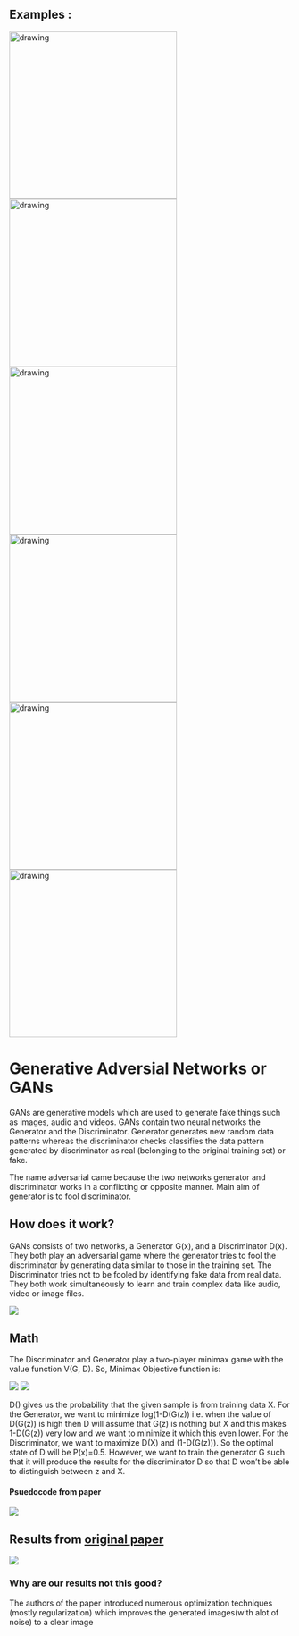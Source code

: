 ## Examples : 
<p float="left">
<img src="https://i.imgur.com/DY8crMy.png" alt="drawing" width="300"/>
<img src="https://i.imgur.com/dqMMkCU.png" alt="drawing" width="300"/>
<img src="https://i.imgur.com/XTQOziN.png" alt="drawing" width="300"/>

<img src="https://i.imgur.com/ypDQZgK.png" alt="drawing" width="300"/>


<img src="https://i.imgur.com/GegWSps.png" alt="drawing" width="300"/>

<img src="https://i.imgur.com/3AIbNb8.png" alt="drawing" width="300"/>
</p>

# Generative Adversial Networks or GANs

GANs are generative models which are used to generate fake things such as images, audio and videos. GANs contain two neural networks the Generator and the Discriminator. Generator generates new random data patterns whereas the discriminator checks classifies the data pattern generated by discriminator as real (belonging to the original training set) or fake.

The name adversarial came because the two networks generator and discriminator works in a conflicting or opposite manner. Main aim of generator is to fool discriminator.

## How does it work?
GANs consists of two networks, a Generator G(x), and a Discriminator D(x). They both play an adversarial game where the generator tries to fool the discriminator by generating data similar to those in the training set. The Discriminator tries not to be fooled by identifying fake data from real data. They both work simultaneously to learn and train complex data like audio, video or image files.

![](https://i.imgur.com/w7sf9fe.png)

## Math
The Discriminator and Generator play a two-player minimax game with the value function V(G, D). So, Minimax Objective function is:

![](https://i.imgur.com/NJxl1zB.png)
![](https://i.imgur.com/8KvLN2e.png)

D() gives us the probability that the given sample is from training data X. For the Generator, we want to minimize log(1-D(G(z)) i.e. when the value of D(G(z)) is high then D will assume that G(z) is nothing but X and this makes 1-D(G(z)) very low and we want to minimize it which this even lower. For the Discriminator, we want to maximize D(X) and (1-D(G(z))). So the optimal state of D will be P(x)=0.5. However, we want to train the generator G such that it will produce the results for the discriminator D so that D won’t be able to distinguish between z and X.

#### Psuedocode from paper
![](https://i.imgur.com/eEM1nYx.png)

## Results from [original paper](https://arxiv.org/abs/1812.04948)

![](https://i.imgur.com/qdeajkD.png)

### Why are our results not this good?

The authors of the paper  introduced numerous optimization
techniques (mostly regularization) which improves the generated images(with alot of noise) to a clear image
